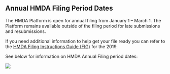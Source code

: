 ## Annual HMDA Filing Period Dates

The HMDA Platform is open for annual filing from January 1 – March 1. The Platform remains available outside of the filing period for late submissions and resubmissions.

If you need additional information to help get your file ready you can refer to the [HMDA Filing Instructions Guide (FIG)](https://s3.amazonaws.com/cfpb-hmda-public/prod/help/2020-hmda-fig.pdf) for the 2019.

See below for information on HMDA Annual Filing period dates:

![](./images/annual_filing.png)
